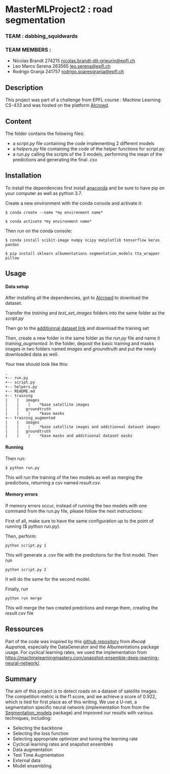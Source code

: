 ﻿# MasterMLProject2 : road segmentation
### TEAM : dabbing_squidwards
### TEAM MEMBERS : 
- Nicolas Brandt 274215 nicolas.brandt-dit-grieurin@epfl.ch
- Leo Marco Serena 263565 leo.serena@epfl.ch
- Rodrigo Granja 241757 rodrigo.soaresgranja@epfl.ch

Description
-----------
This project was part of a challenge from EPFL course : Machine Learning CS-433 and was hosted on the platform [AIcrowd](https://www.aicrowd.com/).

Content
-------
The folder contains the folowing files:
 - a *script.py* file containing the code implementing 2 different models
 - a *helpers.py* file containing the code of the helper functions for script.py
 - a *run.py* calling the scripts of the 3 models, performing the mean of the predictions and generating the final .csv

Installation
------------
To install the dependencies first install [anaconda](https://www.anaconda.com/distribution/) and be sure to have pip on your computer as well as python 3.7.

Create a new environment with the conda console and activate it:

```
$ conda create --name *my environment name*

$ conda activate *my environment name*
```

Then run on the conda console:

```
$ conda install scikit-image numpy scipy matplotlib tensorflow keras pandas

$ pip install sklearn albumentations segmentation_models tta_wrapper pillow
```

Usage
-----
#### Data setup
After installing all the dependencies, got to [AIcrowd](https://www.aicrowd.com/challenges/epfl-ml-road-segmentation-2019/dataset_files)
to download the dataset.

Transfer the *training* and *test_set_images* folders into the same folder as the *script.py*

Then go to the [additionnal dataset link](https://www.cs.toronto.edu/~vmnih/data/) and download the training set

Then, create a new folder in the same folder as the *run.py* file and name it *training_augmented*. In the folder, deposit the basic training and masks images in two folders named *images* and *groundtruth* and put the newly downloaded data as well.

Your tree should look like this:

```
.
+-- run.py
+-- script.py
+-- helpers.py
+-- README.md
+-- training
|    |   images
|    |    |    *base satellite images
|    |   groundtruth
|    |    |    *base masks
+-- training_augmented
|    |   images
|    |    |    *base satellite images and additionnal dataset images
|    |   groundtruth
|    |    |    *base masks and additionnal dataset masks
```

#### Running
Then run:
```
$ python run.py
```
This will run the training of the two models as well as merging the predictions, returning a csv named *result.csv*.


#### Memory errors
If memory errors occur, instead of running the two models with one command from the run.py file, please follow the next instructions:

First of all, make sure to have the same configuration up to the point of running ($ python run.py).

Then, perform:
```
python script.py 1
```
This will generate a .csv file with the predictions for the first model. Then run
```
python script.py 2
```
It will do the same for the second model.

Finally, run
```
python run merge
```
This will merge the two created predctions and merge them, creating the *result.csv* file

Ressources
----------
Part of the code was inspired by this [github repository](https://github.com/Diyago/ML-DL-scripts/blob/master/DEEP%20LEARNING/segmentation/Segmentation%20pipeline/segmentation%20pipeline.ipynb) from *Инсаф Ашрапов*, especially the DataGenerator and the Albumentations package usage.
For cyclical learning rates, we used the implementation from https://machinelearningmastery.com/snapshot-ensemble-deep-learning-neural-network/.

Summary
-------
The aim of this project is to detect roads on a dataset of satellite images. The competition metric is the f1 score, and we achieve a score of 0.922, which is tied for first place as of this writing.
We use a U-net, a segmentation specific neural network (implementation from from the [Segmentation_models](https://github.com/qubvel/segmentation_models) package) and improved our results with various techniques, including: 

 - Selecting the backbone
 - Selecting the loss function
 - Selecting appropriate optimizer and tuning the learning rate
 - Cyclical learning rates and snapshot ensembles
 - Data augmentation
 - Test Time Augmentation
 - External data
 - Model ensembling
 
